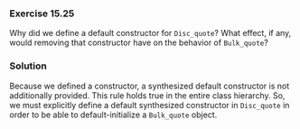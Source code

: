 ### Exercise 15.25

Why did we define a default constructor for `Disc_quote`? What effect, if any,
would removing that constructor have on the behavior of `Bulk_quote`?

### Solution

Because we defined a constructor, a synthesized default constructor is not
additionally provided. This rule holds true in the entire class hierarchy. So,
we must explicitly define a default synthesized constructor in `Disc_quote` in
order to be able to default-initialize a `Bulk_quote` object.
